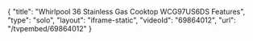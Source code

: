 {
    "title": "Whirlpool 36 Stainless Gas Cooktop WCG97US6DS Features",
    "type": "solo",
    "layout": "iframe-static",
    "videoId": "69864012",
    "url": "\/tvpembed\/69864012"
}